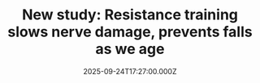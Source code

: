 ---
title: "New study: Resistance training slows nerve damage, prevents falls as we age"
date: 2025-09-24T17:27:00.000Z
category: Human Kindness
externalLink: "https://www.goodgoodgood.co/articles/resistance-training-slows-aging-prevents-falls"
image: ""
excerpt: "Researchers share that this exercise regimen can help counteract age-related nerve deterioration that puts seniors at risk of falls.…"
---